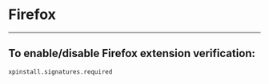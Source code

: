 # Firefox
----------

## To enable/disable Firefox extension verification:

    xpinstall.signatures.required
